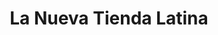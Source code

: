 ---
title: "La Nueva Tienda Latina"
url: /indianapolis/la-nueva-tienda-latina/
shop: supermarket
---